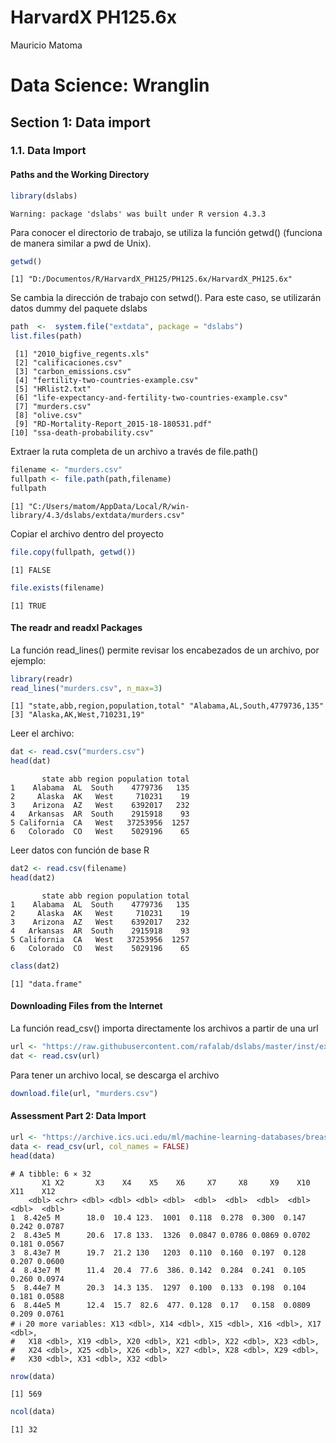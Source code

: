 # HarvardX PH125.6x
Mauricio Matoma

# Data Science: Wranglin

## Section 1: Data import

### 1.1. Data Import

#### Paths and the Working Directory

``` r
library(dslabs)
```

    Warning: package 'dslabs' was built under R version 4.3.3

Para conocer el directorio de trabajo, se utiliza la función getwd()
(funciona de manera similar a pwd de Unix).

``` r
getwd()
```

    [1] "D:/Documentos/R/HarvardX_PH125/PH125.6x/HarvardX_PH125.6x"

Se cambia la dirección de trabajo con setwd(). Para este caso, se
utilizarán datos dummy del paquete dslabs

``` r
path  <-  system.file("extdata", package = "dslabs")
list.files(path)
```

     [1] "2010_bigfive_regents.xls"                               
     [2] "calificaciones.csv"                                     
     [3] "carbon_emissions.csv"                                   
     [4] "fertility-two-countries-example.csv"                    
     [5] "HRlist2.txt"                                            
     [6] "life-expectancy-and-fertility-two-countries-example.csv"
     [7] "murders.csv"                                            
     [8] "olive.csv"                                              
     [9] "RD-Mortality-Report_2015-18-180531.pdf"                 
    [10] "ssa-death-probability.csv"                              

Extraer la ruta completa de un archivo a través de file.path()

``` r
filename <- "murders.csv"
fullpath <- file.path(path,filename)
fullpath
```

    [1] "C:/Users/matom/AppData/Local/R/win-library/4.3/dslabs/extdata/murders.csv"

Copiar el archivo dentro del proyecto

``` r
file.copy(fullpath, getwd())
```

    [1] FALSE

``` r
file.exists(filename)
```

    [1] TRUE

#### The readr and readxl Packages

La función read_lines() permite revisar los encabezados de un archivo,
por ejemplo:

``` r
library(readr)
read_lines("murders.csv", n_max=3)
```

    [1] "state,abb,region,population,total" "Alabama,AL,South,4779736,135"     
    [3] "Alaska,AK,West,710231,19"         

Leer el archivo:

``` r
dat <- read.csv("murders.csv")
head(dat)
```

           state abb region population total
    1    Alabama  AL  South    4779736   135
    2     Alaska  AK   West     710231    19
    3    Arizona  AZ   West    6392017   232
    4   Arkansas  AR  South    2915918    93
    5 California  CA   West   37253956  1257
    6   Colorado  CO   West    5029196    65

Leer datos con función de base R

``` r
dat2 <- read.csv(filename)
head(dat2)
```

           state abb region population total
    1    Alabama  AL  South    4779736   135
    2     Alaska  AK   West     710231    19
    3    Arizona  AZ   West    6392017   232
    4   Arkansas  AR  South    2915918    93
    5 California  CA   West   37253956  1257
    6   Colorado  CO   West    5029196    65

``` r
class(dat2)
```

    [1] "data.frame"

#### Downloading Files from the Internet

La función read_csv() importa directamente los archivos a partir de una
url

``` r
url <- "https://raw.githubusercontent.com/rafalab/dslabs/master/inst/extdata/murders.csv"
dat <- read.csv(url)
```

Para tener un archivo local, se descarga el archivo

``` r
download.file(url, "murders.csv")
```

#### Assessment Part 2: Data Import

``` r
url <- "https://archive.ics.uci.edu/ml/machine-learning-databases/breast-cancer-wisconsin/wdbc.data"
data <- read_csv(url, col_names = FALSE)
head(data)
```

    # A tibble: 6 × 32
           X1 X2       X3    X4    X5    X6     X7     X8     X9    X10   X11    X12
        <dbl> <chr> <dbl> <dbl> <dbl> <dbl>  <dbl>  <dbl>  <dbl>  <dbl> <dbl>  <dbl>
    1  8.42e5 M      18.0  10.4 123.  1001  0.118  0.278  0.300  0.147  0.242 0.0787
    2  8.43e5 M      20.6  17.8 133.  1326  0.0847 0.0786 0.0869 0.0702 0.181 0.0567
    3  8.43e7 M      19.7  21.2 130   1203  0.110  0.160  0.197  0.128  0.207 0.0600
    4  8.43e7 M      11.4  20.4  77.6  386. 0.142  0.284  0.241  0.105  0.260 0.0974
    5  8.44e7 M      20.3  14.3 135.  1297  0.100  0.133  0.198  0.104  0.181 0.0588
    6  8.44e5 M      12.4  15.7  82.6  477. 0.128  0.17   0.158  0.0809 0.209 0.0761
    # ℹ 20 more variables: X13 <dbl>, X14 <dbl>, X15 <dbl>, X16 <dbl>, X17 <dbl>,
    #   X18 <dbl>, X19 <dbl>, X20 <dbl>, X21 <dbl>, X22 <dbl>, X23 <dbl>,
    #   X24 <dbl>, X25 <dbl>, X26 <dbl>, X27 <dbl>, X28 <dbl>, X29 <dbl>,
    #   X30 <dbl>, X31 <dbl>, X32 <dbl>

``` r
nrow(data)
```

    [1] 569

``` r
ncol(data)
```

    [1] 32
